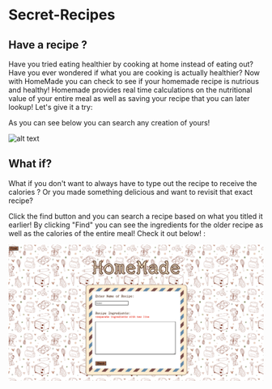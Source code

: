# Secret-Recipes

## Have a recipe ?

Have you tried eating healthier by cooking at home instead of eating out? Have you ever wondered if what you are cooking is actually healthier?
Now with HomeMade you can check to see if your homemade recipe is nutrious and healthy! Homemade provides real time calculations on the nutritional value of your entire meal as well as saving your recipe that you can later lookup! Let's give it a try:

As you can see below you can search any creation of yours!

 ![alt text](demogif/firstdemo.gif)

 ## What if?

 What if you don't want to always have to type out the recipe to receive the calories ? Or you made something delicious and want to revisit that exact recipe?

 Click the find button and you can search a recipe based on what you titled it earlier! By clicking "Find" you can see the ingredients for the older recipe as well as the calories of the entire meal! Check it out below! :


  ![alt text](demogif/demo2.gif)
